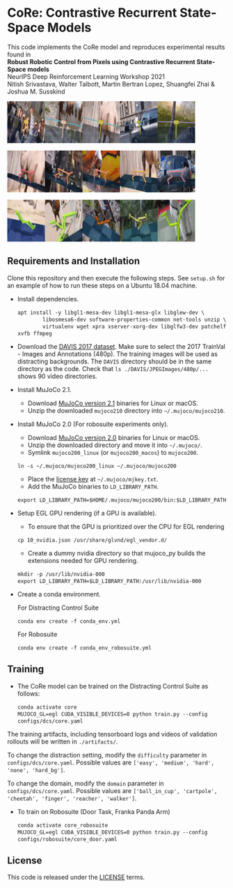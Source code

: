 # CoRe: Contrastive Recurrent State-Space Models

This code implements the CoRe model and reproduces experimental results found in<br>
**Robust Robotic Control from Pixels using Contrastive Recurrent State-Space models**<br>
NeurIPS Deep Reinforcement Learning Workshop 2021 <br>
Nitish Srivastava, Walter Talbott, Martin Bertran Lopez, Shuangfei Zhai & Joshua M. Susskind<br>

![cartpole](videos/medium-cartpole.gif)

![cheetah](videos/medium-cheetah.gif)

![walker](videos/hard-walker.gif)


## Requirements and Installation
Clone this repository and then execute the following steps. See `setup.sh` for an example of how to run these steps on a Ubuntu 18.04 machine. 

* Install dependencies.
    ```
    apt install -y libgl1-mesa-dev libgl1-mesa-glx libglew-dev \
            libosmesa6-dev software-properties-common net-tools unzip \
            virtualenv wget xpra xserver-xorg-dev libglfw3-dev patchelf xvfb ffmpeg
    ```
* Download the [DAVIS 2017
  dataset](https://davischallenge.org/davis2017/code.html). Make sure to select the 2017 TrainVal - Images and Annotations (480p). The training images will be used as distracting backgrounds. The `DAVIS` directory should be in the same directory as the code. Check that `ls ./DAVIS/JPEGImages/480p/...` shows 90 video directories.
* Install MuJoCo 2.1.
	- Download [MuJoCo version 2.1](https://mujoco.org/download) binaries for Linux or macOS.
	- Unzip the downloaded `mujoco210` directory into `~/.mujoco/mujoco210`.
* Install MuJoCo 2.0 (For robosuite experiments only).
	- Download [MuJoCo version 2.0](https://roboti.us/download.html) binaries for Linux or macOS.
	- Unzip the downloaded directory and move it into `~/.mujoco/`.
    - Symlink `mujoco200_linux` (or `mujoco200_macos`) to `mujoco200`.
    ```
    ln -s ~/.mujoco/mujoco200_linux ~/.mujoco/mujoco200
    ```
    - Place the [license key](https://roboti.us/license.html) at `~/.mujoco/mjkey.txt`.
    - Add the MuJoCo binaries to `LD_LIBRARY_PATH`.
    ```
    export LD_LIBRARY_PATH=$HOME/.mujoco/mujoco200/bin:$LD_LIBRARY_PATH
    ```
* Setup EGL GPU rendering (if a GPU is available).
    - To ensure that the GPU is prioritized over the CPU for EGL rendering
    ```
    cp 10_nvidia.json /usr/share/glvnd/egl_vendor.d/
    ```
    - Create a dummy nvidia directory so that mujoco_py builds the extensions needed for GPU rendering.
    ```
    mkdir -p /usr/lib/nvidia-000
    export LD_LIBRARY_PATH=$LD_LIBRARY_PATH:/usr/lib/nvidia-000
    ```
* Create a conda environment.

    For Distracting Control Suite
    ```
    conda env create -f conda_env.yml
    ```
    
    For Robosuite
    ```
    conda env create -f conda_env_robosuite.yml
    ```

## Training

* The CoRe model can be trained on the Distracting Control Suite as follows:

  ```
  conda activate core
  MUJOCO_GL=egl CUDA_VISIBLE_DEVICES=0 python train.py --config configs/dcs/core.yaml 
  ```
The training artifacts, including tensorboard logs and videos of validation rollouts will be written in `./artifacts/`.

To change the distraction setting, modify the `difficulty` parameter in `configs/dcs/core.yaml`. Possible values are `['easy', 'medium', 'hard', 'none', 'hard_bg']`.

To change the domain, modify the `domain` parameter in `configs/dcs/core.yaml`. Possible values are `['ball_in_cup', 'cartpole', 'cheetah', 'finger', 'reacher', 'walker']`.

* To train on Robosuite (Door Task, Franka Panda Arm)
  ```
  conda activate core_robosuite
  MUJOCO_GL=egl CUDA_VISIBLE_DEVICES=0 python train.py --config configs/robosuite/core_door.yaml
  ```

## License
This code is released under the [LICENSE](LICENSE) terms.
